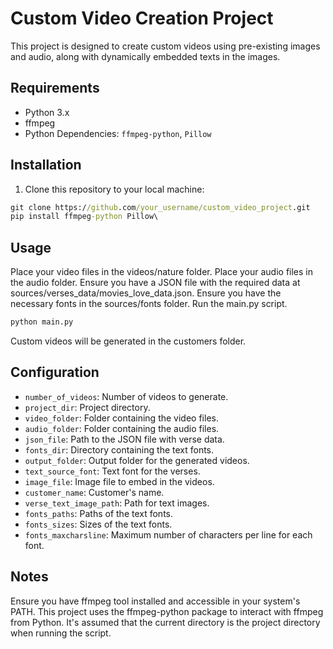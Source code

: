 # Custom Video Creation Project

This project is designed to create custom videos using pre-existing images and audio, along with dynamically embedded texts in the images.

## Requirements

- Python 3.x
- ffmpeg
- Python Dependencies: `ffmpeg-python`, `Pillow`

## Installation

1. Clone this repository to your local machine:

```cmd
git clone https://github.com/your_username/custom_video_project.git
pip install ffmpeg-python Pillow\
```

## Usage
Place your video files in the videos/nature folder.
Place your audio files in the audio folder.
Ensure you have a JSON file with the required data at sources/verses_data/movies_love_data.json.
Ensure you have the necessary fonts in the sources/fonts folder.
Run the main.py script.

```python
python main.py
```

Custom videos will be generated in the customers folder.

## Configuration

- `number_of_videos`: Number of videos to generate.
- `project_dir`: Project directory.
- `video_folder`: Folder containing the video files.
- `audio_folder`: Folder containing the audio files.
- `json_file`: Path to the JSON file with verse data.
- `fonts_dir`: Directory containing the text fonts.
- `output_folder`: Output folder for the generated videos.
- `text_source_font`: Text font for the verses.
- `image_file`: Image file to embed in the videos.
- `customer_name`: Customer's name.
- `verse_text_image_path`: Path for text images.
- `fonts_paths`: Paths of the text fonts.
- `fonts_sizes`: Sizes of the text fonts.
- `fonts_maxcharsline`: Maximum number of characters per line for each font.


## Notes
Ensure you have ffmpeg tool installed and accessible in your system's PATH.
This project uses the ffmpeg-python package to interact with ffmpeg from Python.
It's assumed that the current directory is the project directory when running the script.